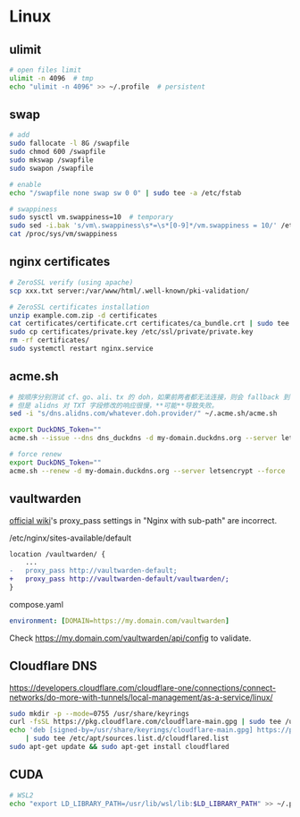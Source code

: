 # Linux

## ulimit

```bash
# open files limit
ulimit -n 4096  # tmp
echo "ulimit -n 4096" >> ~/.profile  # persistent
```

## swap

```bash
# add
sudo fallocate -l 8G /swapfile
sudo chmod 600 /swapfile
sudo mkswap /swapfile
sudo swapon /swapfile

# enable
echo "/swapfile none swap sw 0 0" | sudo tee -a /etc/fstab

# swappiness
sudo sysctl vm.swappiness=10  # temporary
sudo sed -i.bak 's/vm\.swappiness\s*=\s*[0-9]*/vm.swappiness = 10/' /etc/sysctl.conf  # permanent
cat /proc/sys/vm/swappiness
```

## nginx certificates

```bash
# ZeroSSL verify (using apache)
scp xxx.txt server:/var/www/html/.well-known/pki-validation/

# ZeroSSL certificates installation
unzip example.com.zip -d certificates
cat certificates/certificate.crt certificates/ca_bundle.crt | sudo tee /etc/ssl/certificate.crt.merge > /dev/null
sudo cp certificates/private.key /etc/ssl/private/private.key
rm -rf certificates/
sudo systemctl restart nginx.service
```

## acme.sh

```bash
# 按顺序分别测试 cf、go、ali、tx 的 doh，如果前两者都无法连接，则会 fallback 到 alidns，
# 但是 alidns 对 TXT 字段修改的响应很慢，**可能**导致失败。
sed -i "s/dns.alidns.com/whatever.doh.provider/" ~/.acme.sh/acme.sh

export DuckDNS_Token=""
acme.sh --issue --dns dns_duckdns -d my-domain.duckdns.org --server letsencrypt --debug --log

# force renew
export DuckDNS_Token=""
acme.sh --renew -d my-domain.duckdns.org --server letsencrypt --force
```

## vaultwarden

[official wiki](https://github.com/dani-garcia/vaultwarden/wiki/Proxy-examples)'s proxy_pass settings in "Nginx with sub-path" are incorrect.

/etc/nginx/sites-available/default

```diff
location /vaultwarden/ {
    ...
-   proxy_pass http://vaultwarden-default;
+   proxy_pass http://vaultwarden-default/vaultwarden/;
}
```

compose.yaml

```yaml
environment: [DOMAIN=https://my.domain.com/vaultwarden]
```

Check https://my.domain.com/vaultwarden/api/config to validate.

## Cloudflare DNS

https://developers.cloudflare.com/cloudflare-one/connections/connect-networks/do-more-with-tunnels/local-management/as-a-service/linux/

```bash
sudo mkdir -p --mode=0755 /usr/share/keyrings
curl -fsSL https://pkg.cloudflare.com/cloudflare-main.gpg | sudo tee /usr/share/keyrings/cloudflare-main.gpg >/dev/null
echo 'deb [signed-by=/usr/share/keyrings/cloudflare-main.gpg] https://pkg.cloudflare.com/cloudflared any main' \
    | sudo tee /etc/apt/sources.list.d/cloudflared.list
sudo apt-get update && sudo apt-get install cloudflared
```

## CUDA

```bash
# WSL2
echo "export LD_LIBRARY_PATH=/usr/lib/wsl/lib:$LD_LIBRARY_PATH" >> ~/.profile
```
